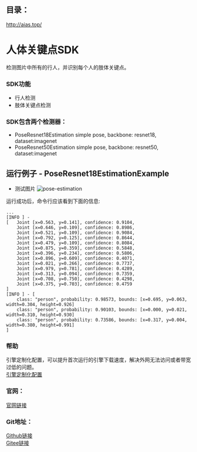## 目录：
http://aias.top/

# 人体关键点SDK
检测图片中所有的行人，并识别每个人的肢体关键点。

### SDK功能
- 行人检测
- 肢体关键点检测

### SDK包含两个检测器：
-  PoseResnet18Estimation
simple pose, backbone: resnet18, dataset:imagenet
-  PoseResnet50Estimation
simple pose, backbone: resnet50, dataset:imagenet

## 运行例子 - PoseResnet18EstimationExample
- 测试图片
![pose-estimation](https://aias-home.oss-cn-beijing.aliyuncs.com/AIAS/pose_estimation_sdk/pose-estimation.png)

运行成功后，命令行应该看到下面的信息:
```text
...
[INFO ] - 
[	Joint [x=0.563, y=0.141], confidence: 0.9104,
	Joint [x=0.646, y=0.109], confidence: 0.8986,
	Joint [x=0.521, y=0.109], confidence: 0.9084,
	Joint [x=0.792, y=0.125], confidence: 0.8644,
	Joint [x=0.479, y=0.109], confidence: 0.8084,
	Joint [x=0.875, y=0.359], confidence: 0.5848,
	Joint [x=0.396, y=0.234], confidence: 0.5806,
	Joint [x=0.896, y=0.609], confidence: 0.4071,
	Joint [x=0.021, y=0.266], confidence: 0.7737,
	Joint [x=0.979, y=0.781], confidence: 0.4289,
	Joint [x=0.313, y=0.094], confidence: 0.7359,
	Joint [x=0.708, y=0.750], confidence: 0.4298,
	Joint [x=0.375, y=0.703], confidence: 0.4759
]
[INFO ] - [
	class: "person", probability: 0.98573, bounds: [x=0.695, y=0.063, width=0.304, height=0.926]
	class: "person", probability: 0.90103, bounds: [x=0.000, y=0.021, width=0.310, height=0.930]
	class: "person", probability: 0.73586, bounds: [x=0.317, y=0.004, width=0.380, height=0.991]
]
```

### 帮助 
引擎定制化配置，可以提升首次运行的引擎下载速度，解决外网无法访问或者带宽过低的问题。         
[引擎定制化配置](http://aias.top/engine_cpu.html)


### 官网：
[官网链接](http://www.aias.top/)

### Git地址：   
[Github链接](https://github.com/mymagicpower/AIAS)    
[Gitee链接](https://gitee.com/mymagicpower/AIAS)   